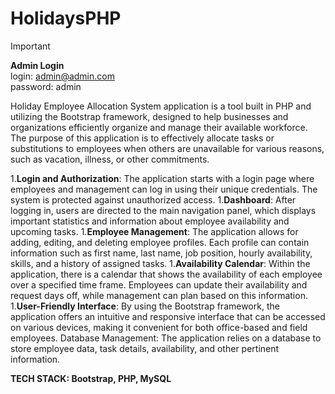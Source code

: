 # HolidaysPHP

>[!IMPORTANT]
>**Admin Login** <br />
>login: admin@admin.com <br />
>password: admin

Holiday Employee Allocation System application is a tool built in PHP and utilizing the Bootstrap framework, designed to help businesses and organizations efficiently organize and manage their available workforce. The purpose of this application is to effectively allocate tasks or substitutions to employees when others are unavailable for various reasons, such as vacation, illness, or other commitments. <br />

1.**Login and Authorization**: The application starts with a login page where employees and management can log in using their unique credentials. The system is protected against unauthorized access.
1.**Dashboard**: After logging in, users are directed to the main navigation panel, which displays important statistics and information about employee availability and upcoming tasks.
1.**Employee Management**: The application allows for adding, editing, and deleting employee profiles. Each profile can contain information such as first name, last name, job position, hourly availability, skills, and a history of assigned tasks.
1.**Availability Calendar**: Within the application, there is a calendar that shows the availability of each employee over a specified time frame. Employees can update their availability and request days off, while management can plan based on this information.
1.**User-Friendly Interface**: By using the Bootstrap framework, the application offers an intuitive and responsive interface that can be accessed on various devices, making it convenient for both office-based and field employees.
Database Management: The application relies on a database to store employee data, task details, availability, and other pertinent information.


**TECH STACK: Bootstrap, PHP, MySQL**

